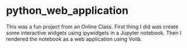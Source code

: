 # python_web_application

This was a fun project from an Online Class.
First thing I did was create some interactive widgets using ipywidgets in a Jupyter notebook. Then I rendered the notebook as a web application using Voilà.
